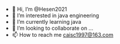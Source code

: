 - 👋 Hi, I’m @Hesen2021
- 👀 I’m interested in java engineering
- 🌱 I’m currently learning java
- 💞️ I’m looking to collaborate on ...
- 📫 How to reach me caisc1997@163.com

<!---
Hesen2021/Hesen2021 is a ✨ special ✨ repository because its `README.md` (this file) appears on your GitHub profile.
You can click the Preview link to take a look at your changes.
--->
